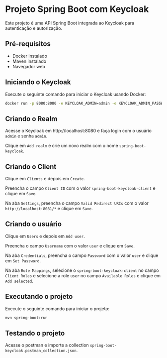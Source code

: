 # Projeto Spring Boot com Keycloak

Este projeto é uma API Spring Boot integrada ao Keycloak para autenticação e autorização.

## Pré-requisitos

- Docker instalado
- Maven instalado
- Navegador web

## Iniciando o Keycloak

Execute o seguinte comando para iniciar o Keycloak usando Docker:

```bash
docker run -p 8080:8080 -e KEYCLOAK_ADMIN=admin -e KEYCLOAK_ADMIN_PASSWORD=admin quay.io/keycloak/keycloak:23.0.1 start-dev
```

## Criando o Realm

Acesse o Keycloak em http://localhost:8080 e faça login com o usuário `admin` e senha `admin`.

Clique em `Add realm` e crie um novo realm com o nome `spring-boot-keycloak`.

## Criando o Client

Clique em `Clients` e depois em `Create`.

Preencha o campo `Client ID` com o valor `spring-boot-keycloak-client` e clique em `Save`.

Na aba `Settings`, preencha o campo `Valid Redirect URIs` com o valor `http://localhost:8081/*` e clique em `Save`.

## Criando o usuário

Clique em `Users` e depois em `Add user`.

Preencha o campo `Username` com o valor `user` e clique em `Save`.

Na aba `Credentials`, preencha o campo `Password` com o valor `user` e clique em `Set Password`.

Na aba `Role Mappings`, selecione o `spring-boot-keycloak-client` no campo `Client Roles` e selecione a role `user` no campo `Available Roles` e clique em `Add selected`.

## Executando o projeto

Execute o seguinte comando para iniciar o projeto:

```bash
mvn spring-boot:run
```

## Testando o projeto

Acesse o postman e importe a collection `spring-boot-keycloak.postman_collection.json`.
